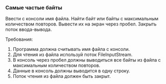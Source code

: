 
### Самые частые байты

Ввести с консоли имя файла.
Найти байт или байты с максимальным количеством повторов.
Вывести их на экран через пробел.
Закрыть поток ввода-вывода.


Требования:
1.	Программа должна считывать имя файла с консоли.
2.	Для чтения из файла используй поток FileInputStream.
3.	В консоль через пробел должны выводиться все байты из файла с максимальным количеством повторов.
4.	Данные в консоль должны выводится в одну строку.
5.	Поток чтения из файла должен быть закрыт.


